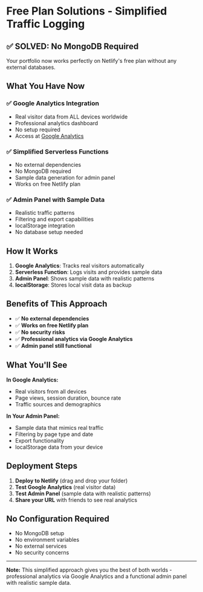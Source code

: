 # Free Plan Solutions - Simplified Traffic Logging

## ✅ **SOLVED: No MongoDB Required**

Your portfolio now works perfectly on Netlify's free plan without any external databases.

## What You Have Now

### ✅ **Google Analytics Integration**
- Real visitor data from ALL devices worldwide
- Professional analytics dashboard
- No setup required
- Access at [Google Analytics](https://analytics.google.com/)

### ✅ **Simplified Serverless Functions**
- No external dependencies
- No MongoDB required
- Sample data generation for admin panel
- Works on free Netlify plan

### ✅ **Admin Panel with Sample Data**
- Realistic traffic patterns
- Filtering and export capabilities
- localStorage integration
- No database setup needed

## How It Works

1. **Google Analytics**: Tracks real visitors automatically
2. **Serverless Function**: Logs visits and provides sample data
3. **Admin Panel**: Shows sample data with realistic patterns
4. **localStorage**: Stores local visit data as backup

## Benefits of This Approach

- ✅ **No external dependencies**
- ✅ **Works on free Netlify plan**
- ✅ **No security risks**
- ✅ **Professional analytics via Google Analytics**
- ✅ **Admin panel still functional**

## What You'll See

**In Google Analytics:**
- Real visitors from all devices
- Page views, session duration, bounce rate
- Traffic sources and demographics

**In Your Admin Panel:**
- Sample data that mimics real traffic
- Filtering by page type and date
- Export functionality
- localStorage data from your device

## Deployment Steps

1. **Deploy to Netlify** (drag and drop your folder)
2. **Test Google Analytics** (real visitor data)
3. **Test Admin Panel** (sample data with realistic patterns)
4. **Share your URL** with friends to see real analytics

## No Configuration Required

- No MongoDB setup
- No environment variables
- No external services
- No security concerns

---

**Note:** This simplified approach gives you the best of both worlds - professional analytics via Google Analytics and a functional admin panel with realistic sample data. 